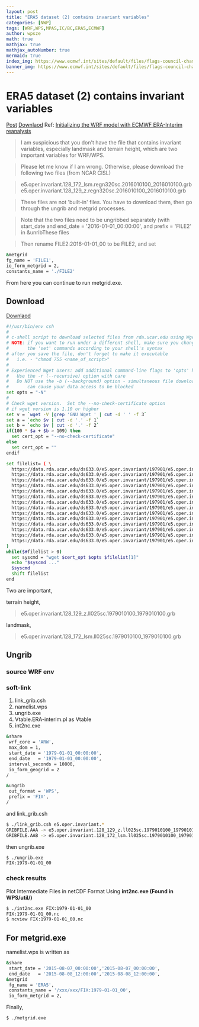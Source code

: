 ```yaml
---
layout: post
title: "ERA5 dataset (2) contains invariant variables"
categories: [NWP]
tags: [WRF,WPS,MPAS,IC/BC,ERA5,ECMWF]
author: wpsze
math: true
mathjax: true
mathjax_autoNumber: true
mermaid: true
index_img: https://www.ecmwf.int/sites/default/files/flags-council-chamber-650px.jpg
banner_img: https://www.ecmwf.int/sites/default/files/flags-council-chamber-650px.jpg
---
```


# ERA5 dataset (2) contains invariant variables

[Post](https://forum.mmm.ucar.edu/threads/error-while-running-real-exe-with-era5-data-in-wrf-4-3-3.11500/)
[Downlaod](https://rda.ucar.edu/datasets/ds633.0/dataaccess/)
Ref: [Initializing the WRF model with ECMWF ERA-Interim reanalysis](https://dreambooker.site/2017/12/20/initializing-the-wrf-model-with-ecmwf-era-interim-reanalysis/#/plpy)

> I am suspicious that you don't have the file that contains invariant variables, especially landmask and terrain height, which are two important variables for WRF/WPS.

> Please let me know if I am wrong. Otherwise, please download the following two files (from NCAR CISL)

> e5.oper.invariant.128_172_lsm.regn320sc.2016010100_2016010100.grb
> e5.oper.invariant.128_129_z.regn320sc.2016010100_2016010100.grb


> These files are not 'built-in' files. You have to download them, then go through the ungrib and metgrid processes.

> Note that the two files need to be ungribbed separately (with start_date and end_date = '2016-01-01_00:00:00', and prefix = 'FILE2' in &unribThese files

> Then rename FILE2:2016-01-01_00 to be FILE2, and set
```sh
&metgrid
fg_name = 'FILE1',
io_form_metgrid = 2,
constants_name = './FILE2'
```
From here you can continue to run metgrid.exe.

## Download
[Downlaod](https://rda.ucar.edu/datasets/ds633.0/dataaccess/)

```sh
#!/usr/bin/env csh
#
# c-shell script to download selected files from rda.ucar.edu using Wget
# NOTE: if you want to run under a different shell, make sure you change
#       the 'set' commands according to your shell's syntax
# after you save the file, don't forget to make it executable
#   i.e. - "chmod 755 <name_of_script>"
#
# Experienced Wget Users: add additional command-line flags to 'opts' here
#   Use the -r (--recursive) option with care
#   Do NOT use the -b (--background) option - simultaneous file downloads
#       can cause your data access to be blocked
set opts = "-N"
#
# Check wget version.  Set the --no-check-certificate option
# if wget version is 1.10 or higher
set v = `wget -V |grep 'GNU Wget ' | cut -d ' ' -f 3`
set a = `echo $v | cut -d '.' -f 1`
set b = `echo $v | cut -d '.' -f 2`
if(100 * $a + $b > 109) then
  set cert_opt = "--no-check-certificate"
else
  set cert_opt = ""
endif

set filelist= ( \
  https://data.rda.ucar.edu/ds633.0/e5.oper.invariant/197901/e5.oper.invariant.128_026_cl.ll025sc.1979010100_1979010100.grb  \
  https://data.rda.ucar.edu/ds633.0/e5.oper.invariant/197901/e5.oper.invariant.128_027_cvl.ll025sc.1979010100_1979010100.grb  \
  https://data.rda.ucar.edu/ds633.0/e5.oper.invariant/197901/e5.oper.invariant.128_028_cvh.ll025sc.1979010100_1979010100.grb  \
  https://data.rda.ucar.edu/ds633.0/e5.oper.invariant/197901/e5.oper.invariant.128_029_tvl.ll025sc.1979010100_1979010100.grb  \
  https://data.rda.ucar.edu/ds633.0/e5.oper.invariant/197901/e5.oper.invariant.128_030_tvh.ll025sc.1979010100_1979010100.grb  \
  https://data.rda.ucar.edu/ds633.0/e5.oper.invariant/197901/e5.oper.invariant.128_043_slt.ll025sc.1979010100_1979010100.grb  \
  https://data.rda.ucar.edu/ds633.0/e5.oper.invariant/197901/e5.oper.invariant.128_074_sdfor.ll025sc.1979010100_1979010100.grb  \
  https://data.rda.ucar.edu/ds633.0/e5.oper.invariant/197901/e5.oper.invariant.128_129_z.ll025sc.1979010100_1979010100.grb  \
  https://data.rda.ucar.edu/ds633.0/e5.oper.invariant/197901/e5.oper.invariant.128_160_sdor.ll025sc.1979010100_1979010100.grb  \
  https://data.rda.ucar.edu/ds633.0/e5.oper.invariant/197901/e5.oper.invariant.128_161_isor.ll025sc.1979010100_1979010100.grb  \
  https://data.rda.ucar.edu/ds633.0/e5.oper.invariant/197901/e5.oper.invariant.128_162_anor.ll025sc.1979010100_1979010100.grb  \
  https://data.rda.ucar.edu/ds633.0/e5.oper.invariant/197901/e5.oper.invariant.128_163_slor.ll025sc.1979010100_1979010100.grb  \
  https://data.rda.ucar.edu/ds633.0/e5.oper.invariant/197901/e5.oper.invariant.128_172_lsm.ll025sc.1979010100_1979010100.grb  \
  https://data.rda.ucar.edu/ds633.0/e5.oper.invariant/197901/e5.oper.invariant.228_007_dl.ll025sc.1979010100_1979010100.grb  \
)
while($#filelist > 0)
  set syscmd = "wget $cert_opt $opts $filelist[1]"
  echo "$syscmd ..."
  $syscmd
  shift filelist
end
```
Two are important,

terrain height,
> e5.oper.invariant.128_129_z.ll025sc.1979010100_1979010100.grb

landmask,
> e5.oper.invariant.128_172_lsm.ll025sc.1979010100_1979010100.grb

## Ungrib

### source WRF env

### soft-link
1. link_grib.csh
2. namelist.wps
3. ungrib.exe
4. Vtable.ERA-interim.pl as Vtable
5. int2nc.exe

```sh
&share
 wrf_core = 'ARW',
 max_dom = 1,
 start_date = '1979-01-01_00:00:00',
 end_date   = '1979-01-01_00:00:00',
 interval_seconds = 10800,
 io_form_geogrid = 2
/

&ungrib
 out_format = 'WPS',
 prefix = 'FIX',
/
```
and link_grib.csh

```sh
$ ./link_grib.csh e5.oper.invariant.*
GRIBFILE.AAA -> e5.oper.invariant.128_129_z.ll025sc.1979010100_1979010100.grb
GRIBFILE.AAB -> e5.oper.invariant.128_172_lsm.ll025sc.1979010100_1979010100.grb
```

then ungrib.exe

```sh
$ ./ungrib.exe
FIX:1979-01-01_00
```

### check results
Plot Intermediate Files in netCDF Format
Using **int2nc.exe (Found in WPS/util/)**
```sh
$ ./int2nc.exe FIX:1979-01-01_00
FIX:1979-01-01_00.nc
$ ncview FIX:1979-01-01_00.nc
```

## For metgrid.exe

namelist.wps is written as

```sh
&share
 start_date = '2015-08-07_00:00:00','2015-08-07_00:00:00',
 end_date   = '2015-08-08_12:00:00','2015-08-08_12:00:00',
&metgrid
 fg_name = 'ERA5',
 constants_name = '/xxx/xxx/FIX:1979-01-01_00',
 io_form_metgrid = 2,
```

Finally,
```sh
$ ./metgrid.exe
```

